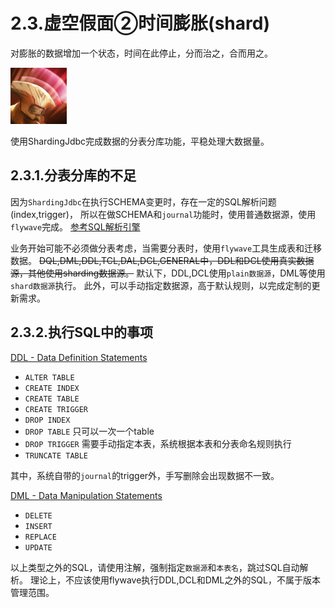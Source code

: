 # 2.3.虚空假面②时间膨胀(shard)

对膨胀的数据增加一个状态，时间在此停止，分而治之，合而用之。

![faceless_void_time_dilation](./faceless_void_time_dilation.png)

使用ShardingJdbc完成数据的分表分库功能，平稳处理大数据量。

## 2.3.1.分表分库的不足

因为`ShardingJdbc`在执行SCHEMA变更时，存在一定的SQL解析问题(index,trigger)，
所以在做SCHEMA和`journal`功能时，使用普通数据源，使用`flywave`完成。
[参考SQL解析引擎](https://shardingsphere.apache.org/document/current/cn/features/sharding/principle/parse/)

业务开始可能不必须做分表考虑，当需要分表时，使用`flywave`工具生成表和迁移数据。
~~DQL,DML,DDL,TCL,DAL,DCL,GENERAL中，DDL和DCL使用真实数据源，其他使用sharding数据源。~~
默认下，DDL,DCL使用`plain数据源`，DML等使用`shard数据源`执行。
此外，可以手动指定数据源，高于默认规则，以完成定制的更新需求。

## 2.3.2.执行SQL中的事项

[DDL - Data Definition Statements](https://dev.mysql.com/doc/refman/8.0/en/sql-syntax-data-definition.html)

 * `ALTER TABLE`
 * `CREATE INDEX`
 * `CREATE TABLE`
 * `CREATE TRIGGER`
 * `DROP INDEX`
 * `DROP TABLE` 只可以一次一个table
 * `DROP TRIGGER` 需要手动指定本表，系统根据本表和分表命名规则执行
 * `TRUNCATE TABLE`
 
 其中，系统自带的`journal`的trigger外，手写删除会出现数据不一致。
  
[DML - Data Manipulation Statements](https://dev.mysql.com/doc/refman/8.0/en/sql-syntax-data-manipulation.html)

 * `DELETE`
 * `INSERT`
 * `REPLACE`
 * `UPDATE`

以上类型之外的SQL，请使用注解，强制指定`数据源`和`本表名`，跳过SQL自动解析。
理论上，不应该使用flywave执行DDL,DCL和DML之外的SQL，不属于版本管理范围。
